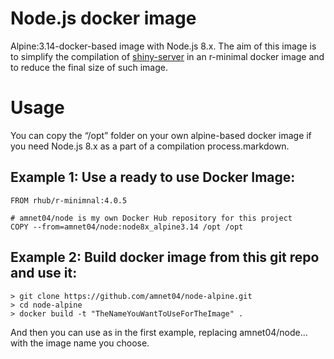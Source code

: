 # Node.js docker image

Alpine:3.14-docker-based image with Node.js 8.x. The aim of this image is to 
simplify the compilation of [shiny-server](https://github.com/amnet04/shiny-server) in an r-minimal docker image and to 
reduce the final size of such image.

# Usage

You can copy the “/opt” folder on your own alpine-based docker image if you need 
Node.js 8.x as a part of a compilation process.markdown.

## Example 1: Use a ready to use Docker Image:

    FROM rhub/r-minimnal:4.0.5
    
    # amnet04/node is my own Docker Hub repository for this project
    COPY --from=amnet04/node:node8x_alpine3.14 /opt /opt 
     
## Example 2: Build docker image from this git repo and use it:

    > git clone https://github.com/amnet04/node-alpine.git
    > cd node-alpine
    > docker build -t "TheNameYouWantToUseForTheImage" .

And then you can use as in the first example, replacing amnet04/node... with the
image name you choose.
